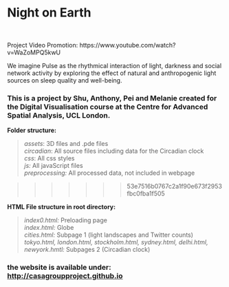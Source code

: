 
<h1> Night on Earth </h1>
<br>
<p>Project Video Promotion: https://www.youtube.com/watch?v=WaZoMPQ5kwU </p>
<p>We imagine Pulse as the rhythmical interaction of light, darkness and social network activity by exploring the effect of natural and anthropogenic light sources on sleep quality and well-being.</p>
<h3> This is a project by Shu, Anthony, Pei and Melanie created for the Digital Visualisation course at the Centre for Advanced Spatial Analysis, UCL London. </h3>  

<b> Folder structure: </b><br>
>*assets*: 3D files and .pde files <br>
>*circadian*: All source files including data for the Circadian clock<br>
>*css*: All css styles<br>
>*js:* All javaScript files <br>
>*preprocessing:* All processed data, not included in webpage 

>>>>>>> 53e7516b0767c2a1f90e673f2953fbc0fba1f505

<b>HTML File structure in root directory:</b><br>
>*index0.html:* Preloading page <br>
>*index.html:* Globe <br>
>*cities.html:* Subpage 1 (light landscapes and Twitter counts)<br>
>*tokyo.html, london.html, stockholm.html, sydney.html, delhi.html, newyork.hmtl:* Subpages 2 (Circadian clock)<br>


### the website is available under: http://casagroupproject.github.io